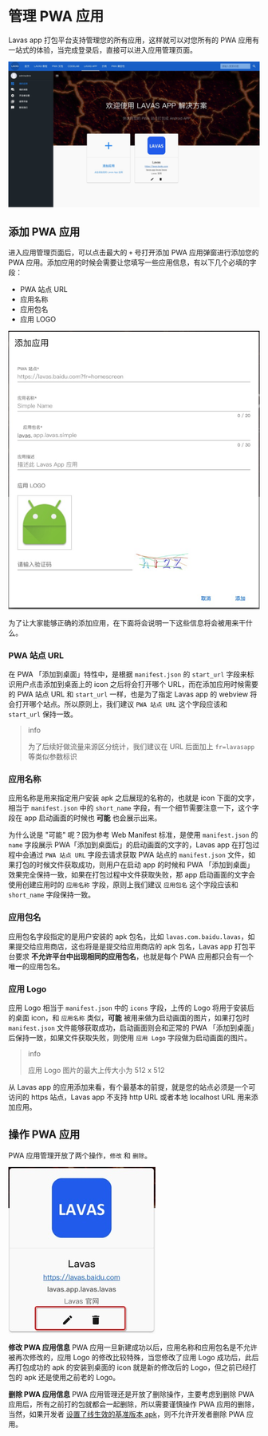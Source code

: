 # 管理 PWA 应用

Lavas app 打包平台支持管理您的所有应用，这样就可以对您所有的 PWA 应用有一站式的体验，当完成登录后，直接可以进入应用管理页面。

![应用管理页面](./images/lavas-app-project.png)

## 添加 PWA 应用

进入应用管理页面后，可以点击最大的 `+` 号打开添加 PWA 应用弹窗进行添加您的 PWA 应用。添加应用的时候会需要让您填写一些应用信息，有以下几个必填的字段：

- PWA 站点 URL
- 应用名称
- 应用包名
- 应用 LOGO

![操作 PWA 应用](./images/lavas-app-add.png)

为了让大家能够正确的添加应用，在下面将会说明一下这些信息将会被用来干什么。
### PWA 站点 URL

在 PWA 「添加到桌面」特性中，是根据 `manifest.json` 的 `start_url` 字段来标识用户点击添加到桌面上的 icon 之后将会打开哪个 URL，而在添加应用时候需要的 PWA 站点 URL 和 `start_url` 一样，也是为了指定 Lavas app 的 webview 将会打开哪个站点。所以原则上，我们建议 `PWA 站点 URL` 这个字段应该和 `start_url` 保持一致。

> info
>
> 为了后续好做流量来源区分统计，我们建议在 URL 后面加上 `fr=lavasapp` 等类似参数标识

### 应用名称

应用名称是用来指定用户安装 apk 之后展现的名称的，也就是 icon 下面的文字，相当于 `manifest.json` 中的 `short_name` 字段，有一个细节需要注意一下，这个字段在 app 启动画面的时候也 **可能** 也会展示出来。

为什么说是 "可能" 呢？因为参考 Web Manifest 标准，是使用 `manifest.json` 的 `name` 字段展示 PWA「添加到桌面后」的启动画面的文字的，Lavas app 在打包过程中会通过 `PWA 站点 URL` 字段去请求获取 PWA 站点的 `manifest.json` 文件，如果打包的时候文件获取成功，则用户在启动 app 的时候和 PWA 「添加到桌面」效果完全保持一致，如果在打包过程中文件获取失败，那 app 启动画面的文字会使用创建应用时的 `应用名称` 字段，原则上我们建议 `应用包名` 这个字段应该和 `short_name` 字段保持一致。

### 应用包名

应用包名字段指定的是用户安装的 apk 包名，比如 `lavas.com.baidu.lavas`，如果提交给应用商店，这也将是是提交给应用商店的 apk 包名，Lavas app 打包平台要求 **不允许平台中出现相同的应用包名**，也就是每个 PWA 应用都只会有一个唯一的应用包名。

### 应用 Logo

应用 Logo 相当于 `manifest.json` 中的 `icons` 字段，上传的 Logo 将用于安装后的桌面 icon，和 `应用名称` 类似，**可能** 被用来做为启动画面的图片，如果打包时 `manifest.json` 文件能够获取成功，启动画面则会和正常的 PWA 「添加到桌面」后保持一致，如果文件获取失败，则使用 `应用 Logo` 字段做为启动画面的图片。

> info
>
> 应用 Logo 图片的最大上传大小为 512 x 512

从 Lavas app 的应用添加来看，有个最基本的前提，就是您的站点必须是一个可访问的 https 站点，Lavas app 不支持 http URL 或者本地 localhost URL 用来添加应用。

## 操作 PWA 应用

PWA 应用管理开放了两个操作，`修改` 和 `删除`。

![操作 PWA 应用](./images/lavas-app-opts.png)

**修改 PWA 应用信息**
PWA 应用一旦新建成功以后，应用名称和应用包名是不允许被再次修改的，应用 Logo 的修改比较特殊，当您修改了应用 Logo 成功后，此后再打包成功的 apk 的安装到桌面的 icon 就是新的修改后的 Logo，但之前已经打包的 apk 还是使用之前老的 Logo。

**删除 PWA 应用信息**
PWA 应用管理还是开放了删除操作，主要考虑到删除 PWA 应用后，所有之前打的包就都会一起删除，所以需要谨慎操作 PWA 应用的删除，当然，如果开发者 [设置了线生效的基准版本 apk](./manage-your-lavas-apk#)，则不允许开发者删除 PWA 应用。
